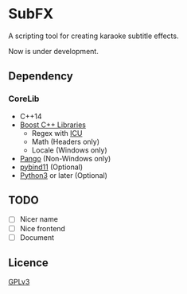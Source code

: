 # SubFX

A scripting tool for creating karaoke subtitle effects.

Now is under development.

## Dependency

### CoreLib
- C++14
- [Boost C++ Libraries](https://www.boost.org)
  - Regex with [ICU](http://site.icu-project.org)
  - Math (Headers only)
  - Locale (Windows only)
- [Pango](https://pango.gnome.org) (Non-Windows only)
- [pybind11](https://github.com/pybind/pybind11) (Optional)
- [Python3](https://www.python.org) or later (Optional)

## TODO

- [ ] Nicer name
- [ ] Nice frontend
- [ ] Document

## Licence

[GPLv3](https://www.gnu.org/licenses/gpl-3.0.html)
